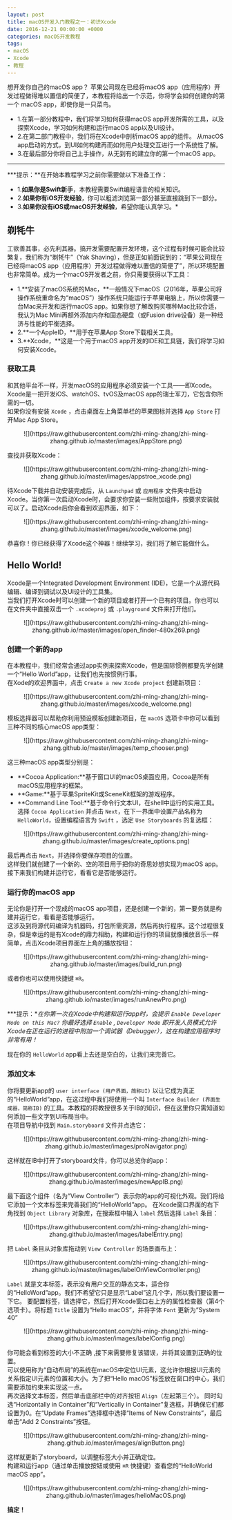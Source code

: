 ```yaml
---
layout: post
title: macOS开发入门教程之一：初识Xcode
date: 2016-12-21 00:00:00 +0000
categories: macOS开发教程
tags:
- macOS
- Xcode
- 教程
---
```

想开发你自己的macOS app？
苹果公司现在已经将macOS app（应用程序）开发过程做得难以置信的简便了，本教程将给出一个示范，你将学会如何创建你的第一个 macOS app，即使你是一只菜鸟。

- 1.在第一部分教程中，我们将学习如何获得macOS app开发所需的工具，以及探索Xcode，学习如何构建和运行macOS app以及UI设计。  
- 2.在第二部门教程中，我们将在Xcode中剖析macOS app的组件。 从macOS app启动的方式，到UI如何构建再而如何用户处理交互进行一个系统性了解。  
- 3.在最后部分你将自己上手操作，从无到有的建立你的第一个macOS app。  

---
***提示：**在开始本教程学习之前你需要做以下准备工作：
- 1.**如果你是Swift新手**，本教程需要Swift编程语言的相关知识。
- 2.**如果你有iOS开发经验**，你可以粗滤浏览第一部分甚至直接跳到下一部分。
- 3.**如果你没有iOS或macOS开发经验**，希望你能认真学习。*

## 剃牦牛
工欲善其事，必先利其器。搞开发需要配置开发环境，这个过程有时候可能会比较繁复，我们称为“剃牦牛”（Yak Shaving），但是正如前面说到的：“苹果公司现在已经将macOS app（应用程序）开发过程做得难以置信的简便了”，所以环境配置也非常简单。成为一个macOS开发者之前，你只需要获得以下工具：
- 1.**安装了macOS系统的Mac，**一般情况下macOS（2016年，苹果公司将操作系统重命名为“macOS”）操作系统只能运行于苹果电脑上，所以你需要一台Mac来开发和运行macOS app。如果你想了解改购买哪种Mac比较合适，我认为Mac Mini再额外添加内存和固态硬盘（或Fusion drive设备）是一种经济与性能的平衡选择。
- 2.**一个AppleID，**用于在苹果App Store下载相关工具。
- 3.**Xcode，**这是一个用于macOS app开发的IDE和工具链，我们将学习如何安装Xcode。


### 获取工具
和其他平台不一样，开发macOS的应用程序必须安装一个工具——即Xcode。Xcode是一把开发iOS、watchOS、tvOS及macOS app的瑞士军刀，它包含你所需的一切。  
如果你没有安装 `Xcode` ，点击桌面左上角菜单栏的苹果图标并选择 `App Store` 打开Mac App Store。  
<div align=center>
![](https://raw.githubusercontent.com/zhi-ming-zhang/zhi-ming-zhang.github.io/master/images/AppStore.png)<br/>  
</div>  

查找并获取Xcode：  

<div align=center>
![](https://raw.githubusercontent.com/zhi-ming-zhang/zhi-ming-zhang.github.io/master/images/appstroe_xcode.png)<br/>  
</div>  

待Xcode下载并自动安装完成后，从 `Launchpad` 或 `应用程序` 文件夹中启动Xcode。当你第一次启动Xcode时，会要求你安装一些附加组件，按要求安装就可以了。启动Xcode后你会看到欢迎界面，如下：  

<div align=center>
![](https://raw.githubusercontent.com/zhi-ming-zhang/zhi-ming-zhang.github.io/master/images/xcode_welcome.png)<br/>  
</div>  

恭喜你！你已经获得了Xcode这个神器！继续学习，我们将了解它能做什么。

## Hello World!
Xcode是一个Integrated Development Environment (IDE)，它是一个从源代码编辑、编译到调试以及UI设计的工具集。  
当我们打开Xcode时可以创建一个新的项目或者打开一个已有的项目。你也可以在文件夹中直接双击一个 `.xcodeproj` 或 `.playground` 文件来打开他们。  

<div align=center>
![](https://raw.githubusercontent.com/zhi-ming-zhang/zhi-ming-zhang.github.io/master/images/open_finder-480x269.png)<br/>  
</div>  

### 创建一个新的app
在本教程中，我们经常会通过app实例来探索Xcode，但是国际惯例都要先学创建一个“Hello World”app，让我们也先按惯例行事。  
在Xode的欢迎界面中，点击 `Create a new Xcode project` 创建新项目：

<div align=center>
![](https://raw.githubusercontent.com/zhi-ming-zhang/zhi-ming-zhang.github.io/master/images/xcode_welcome.png)<br/>  
</div>  

模板选择器可以帮助你利用预设模板创建新项目，在 `macOS` 选项卡中你可以看到三种不同的核心macOS app类型：  

<div align=center>
![](https://raw.githubusercontent.com/zhi-ming-zhang/zhi-ming-zhang.github.io/master/images/temp_chooser.png)<br/>  
</div>  

这三种macOS app类型分别是：  
- **Cocoa Application:**基于窗口UI的macOS桌面应用，Cocoa是所有macOS应用程序的框架。  
- **Game:**基于苹果SpriteKit或SceneKit框架的游戏程序。  
- **Command Line Tool:**基于命令行文本UI，在shell中运行的实用工具。  
选择 `Cocoa Application` 并点击 `Next`，在下一界面中设置产品名称为 `HelloWorld`，设置编程语言为 `Swift` ，选定 `Use Storyboards` 的复选框：  

<div align=center>
![](https://raw.githubusercontent.com/zhi-ming-zhang/zhi-ming-zhang.github.io/master/images/create_options.png)<br/>  
</div>  

最后再点击 `Next`，并选择你要保存项目的位置。  
这样我们就创建了一个新的、空的项目用于把你的奇思妙想实现为macOS app。接下来我们构建并运行它，看看它是否能够运行。

### 运行你的macOS app
无论你是打开一个现成的macOS app项目，还是创建一个新的，第一要务就是构建并运行它，看看是否能够运行。  
这涉及到将源代码编译为机器码，打包所需资源，然后再执行程序。这个过程很复杂，但是幸运的是有Xcode的鼎力相助，构建和运行你的项目就像播放音乐一样简单，点击Xcode项目界面左上角的播放按钮：  

<div align=center>
![](https://raw.githubusercontent.com/zhi-ming-zhang/zhi-ming-zhang.github.io/master/images/build_run.png)<br/>  
</div>  

或者你也可以使用快捷键 `⌘R`。  

<div align=center>
![](https://raw.githubusercontent.com/zhi-ming-zhang/zhi-ming-zhang.github.io/master/images/runAnewPro.png)<br/>  
</div>  

***提示：**在你第一次在Xcode中构建和运行app时，会提示 `Enable Developer Mode on this Mac?` 你最好选择 `Enable` , `Developer Mode` 即开发人员模式允许Xcode在正在运行的进程中附加一个调试器（Debugger），这在构建应用程序时非常有用！*  

现在你的 `HelloWorld` app看上去还是空白的，让我们来完善它。
### 添加文本
你将要更新app的 `user interface (用户界面，简称UI)` 以让它成为真正的“HelloWorld”app，在这过程中我们将使用一个叫 `Interface Builder (界面生成器，简称IB)` 的工具。本教程的将教授很多关于IB的知识，但在这里你只需知道如何添加一些文字到UI布局当中。  
在项目导航中找到 `Main.storyboard` 文件并点选它：  

<div align=center>
![](https://raw.githubusercontent.com/zhi-ming-zhang/zhi-ming-zhang.github.io/master/images/proNavigator.png)<br/>  
</div>  

这样就在IB中打开了storyboard文件，你可以总览你的app：

<div align=center>
![](https://raw.githubusercontent.com/zhi-ming-zhang/zhi-ming-zhang.github.io/master/images/newAppIB.png)<br/>  
</div>  

最下面这个组件（名为“View Controller”）表示你的app的可视化外观。我们将给它添加一个文本标签来完善我们的“HelloWorld”app。
在Xcode窗口界面的右下角找到 `Object Library` 对象库，在搜索框中输入 `label` 然后选择 `Label` 条目：  

<div align=center>
![](https://raw.githubusercontent.com/zhi-ming-zhang/zhi-ming-zhang.github.io/master/images/labelEntry.png)<br/>  
</div>  

把 `Label` 条目从对象库拖动到 `View Controller` 的场景画布上：  

<div align=center>
![](https://raw.githubusercontent.com/zhi-ming-zhang/zhi-ming-zhang.github.io/master/images/labelOnViewController.png)<br/>  
</div>  

`Label` 就是文本标签，表示没有用户交互的静态文本，适合你的“HelloWord”app。我们不希望它只是显示“Label”这几个字，所以我们要设置一下它。
要配置标签，请选择它，然后打开Xcode窗口右上方的属性检查器（第4个选项卡）。将标题 `Title` 设置为“Hello macOS”，并将字体 `Font` 更新为“System 40”

<div align=center>
![](https://raw.githubusercontent.com/zhi-ming-zhang/zhi-ming-zhang.github.io/master/images/labelConfig.png)<br/>  
</div>  

你可能会看到标签的大小不正确 ,接下来需要修复该错误，并将其设置到正确的位置。  
可以使用称为“自动布局”的系统在macOS中定位UI元素，这允许你根据UI元素的关系指定UI元素的位置和大小。为了把“Hello macOS”标签放在窗口的中心，我们需要添加约束来实现这一点。  
再次选择文本标签，然后单击底部栏中的对齐按钮 `Align`（左起第三个）。 同时勾选“Horizontally in Container”和“Vertically in Container”复选框，并确保它们都设置为0。在“Update Frames”选择框中选择“Items of New Constraints”，最后单击“Add 2 Constraints”按钮。  

<div align=center>
![](https://raw.githubusercontent.com/zhi-ming-zhang/zhi-ming-zhang.github.io/master/images/alignButton.png)<br/>  
</div>  

这样就更新了storyboard，以调整标签大小并正确定位。  
构建和运行app（通过单击播放按钮或使用 `⌘R` 快捷键）查看您的“HelloWorld macOS app”。

<div align=center>
![](https://raw.githubusercontent.com/zhi-ming-zhang/zhi-ming-zhang.github.io/master/images/helloMacOS.png)<br/>  
</div>  

**搞定！**
